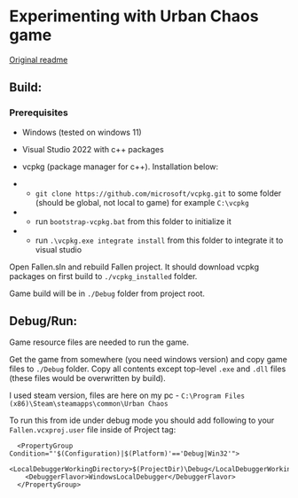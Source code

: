 # Experimenting with Urban Chaos game

[Original readme](/README_ORIGINAL.md)

## Build:

### Prerequisites
* Windows (tested on windows 11)

* Visual Studio 2022 with c++ packages

* vcpkg (package manager for c++). Installation below:
* * `git clone https://github.com/microsoft/vcpkg.git` to some folder (should be global, not local to game) for example `C:\vcpkg`
* * run `bootstrap-vcpkg.bat` from this folder to initialize it
* * run `.\vcpkg.exe integrate install` from this folder to integrate it to visual studio

Open Fallen.sln and rebuild Fallen project. It should download vcpkg packages on first build to `./vcpkg_installed` folder.

Game build will be in `./Debug` folder from project root.

## Debug/Run:

Game resource files are needed to run the game.

Get the game from somewhere (you need windows version) and copy game files to `./Debug` folder. Copy all contents except top-level `.exe` and `.dll` files (these files would be overwritten by build).

I used steam version, files are here on my pc - `C:\Program Files (x86)\Steam\steamapps\common\Urban Chaos`

To run this from ide under debug mode you should add following to your `Fallen.vcxproj.user` file inside of Project tag:
```
  <PropertyGroup Condition="'$(Configuration)|$(Platform)'=='Debug|Win32'">
    <LocalDebuggerWorkingDirectory>$(ProjectDir)\Debug</LocalDebuggerWorkingDirectory>
    <DebuggerFlavor>WindowsLocalDebugger</DebuggerFlavor>
  </PropertyGroup>
```

